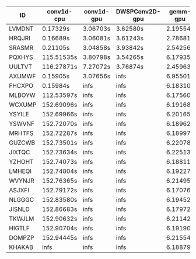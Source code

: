 |ID|conv1d-cpu|conv1d-gpu|DWSPConv2D-gpu|gemm-gpu|avg|
|-|-|-|-|-|-|
|LVMDNT|0.17329s|3.06703s|3.62580s|2.19554s|2.26541s|
|HRQJRI|0.16689s|3.06081s|3.61243s|2.78681s|2.40673s|
|SRASMR|0.21105s|3.04858s|3.93842s|2.54256s|2.43515s|
|PQXHYS|115.51535s|3.80798s|3.54265s|6.17935s|32.26133s|
|UULTVT|116.27871s|7.27072s|3.76874s|2.45963s|32.44445s|
|AXUMWF|0.15905s|3.07656s|infs|6.95501s|infs|
|FHCXPO|0.15984s|infs|infs|6.18310s|infs|
|MLBOYW|112.53597s|infs|infs|6.17560s|infs|
|WCXUMP|152.69096s|infs|infs|6.19168s|infs|
|YSYILE|152.69966s|infs|infs|6.20165s|infs|
|YSWVNF|152.72070s|infs|infs|6.18962s|infs|
|MRHTFS|152.72287s|infs|infs|6.18997s|infs|
|GUZCWB|152.73501s|infs|infs|6.22078s|infs|
|JIXTQC|152.73634s|infs|infs|6.22513s|infs|
|YZHOHT|152.74073s|infs|infs|6.18811s|infs|
|LMHEQI|152.74804s|infs|infs|6.19227s|infs|
|WVYNJR|152.76365s|infs|infs|6.21495s|infs|
|ASJXFI|152.79172s|infs|infs|6.17076s|infs|
|NLGGGC|152.83580s|infs|infs|6.19452s|infs|
|JISNLD|152.86683s|infs|infs|6.17972s|infs|
|TKWJLM|152.90632s|infs|infs|6.21142s|infs|
|HIGTLF|152.90704s|infs|infs|6.19190s|infs|
|DOMPZP|152.94445s|infs|infs|6.21554s|infs|
|KHAKAB|infs|infs|infs|6.18879s|infs|
